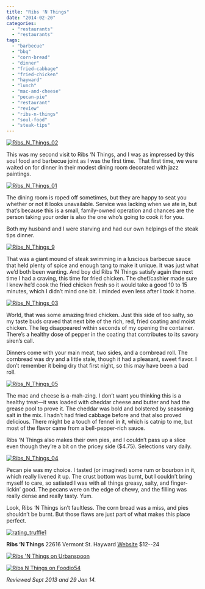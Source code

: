 ```yaml
---
title: "Ribs 'N Things"
date: "2014-02-20"
categories: 
  - "restaurants"
  - "restaurants"
tags: 
  - "barbecue"
  - "bbq"
  - "corn-bread"
  - "dinner"
  - "fried-cabbage"
  - "fried-chicken"
  - "hayward"
  - "lunch"
  - "mac-and-cheese"
  - "pecan-pie"
  - "restaurant"
  - "review"
  - "ribs-n-things"
  - "soul-food"
  - "steak-tips"
---
```


[![Ribs_N_Things_02](http://s3.amazonaws.com/thegourmez-wpmedia/2014/02/Ribs_N_Things_02-500x365.jpg)](http://www.thegourmez.com/2014/02/abancay-mascara-del-sol-2010-crianza/ribs_n_things_02/)

This was my second visit to Ribs ‘N Things, and I was as impressed by this soul food and barbecue joint as I was the first time.  That first time, we were waited on for dinner in their modest dining room decorated with jazz paintings.

[![Ribs_N_Things_01](http://s3.amazonaws.com/thegourmez-wpmedia/2014/02/Ribs_N_Things_01-500x333.jpg)](http://www.thegourmez.com/2014/02/abancay-mascara-del-sol-2010-crianza/ribs_n_things_01/)

The dining room is roped off sometimes, but they are happy to seat you whether or not it looks unavailable. Service was lacking when we ate in, but that’s because this is a small, family-owned operation and chances are the person taking your order is also the one who’s going to cook it for you.

Both my husband and I were starving and had our own helpings of the steak tips dinner.

[![Ribs_N_Things_9](http://s3.amazonaws.com/thegourmez-wpmedia/2014/02/Ribs_N_Things_9-500x375.jpg)](http://www.thegourmez.com/2014/02/ribs-n-things/ribs_n_things_9/)

That was a giant mound of steak swimming in a luscious barbecue sauce that held plenty of spice and enough tang to make it unique. It was just what we’d both been wanting. And boy did Ribs ‘N Things satisfy again the next time I had a craving, this time for fried chicken. The chef/cashier made sure I knew he’d cook the fried chicken fresh so it would take a good 10 to 15 minutes, which I didn’t mind one bit. I minded even less after I took it home.

[![Ribs_N_Things_03](http://s3.amazonaws.com/thegourmez-wpmedia/2014/02/Ribs_N_Things_03-500x391.jpg)](http://www.thegourmez.com/2014/02/abancay-mascara-del-sol-2010-crianza/ribs_n_things_03/)

World, that was some amazing fried chicken. Just this side of too salty, so my taste buds craved that next bite of the rich, red, fried coating and moist chicken. The leg disappeared within seconds of my opening the container. There’s a healthy dose of pepper in the coating that contributes to its savory siren’s call.

Dinners come with your main meat, two sides, and a cornbread roll. The cornbread was dry and a little stale, though it had a pleasant, sweet flavor. I don’t remember it being dry that first night, so this may have been a bad roll.

[![Ribs_N_Things_05](http://s3.amazonaws.com/thegourmez-wpmedia/2014/02/Ribs_N_Things_05-333x500.jpg)](http://www.thegourmez.com/2014/02/abancay-mascara-del-sol-2010-crianza/ribs_n_things_05/)

The mac and cheese is a-mah-zing. I don’t want you thinking this is a healthy treat—it was loaded with cheddar cheese and butter and had the grease pool to prove it. The cheddar was bold and bolstered by seasoning salt in the mix. I hadn’t had fried cabbage before and that also proved delicious. There might be a touch of fennel in it, which is catnip to me, but most of the flavor came from a bell-pepper-rich sauce.

Ribs ‘N Things also makes their own pies, and I couldn’t pass up a slice even though they’re a bit on the pricey side ($4.75). Selections vary daily.

[![Ribs_N_Things_04](http://s3.amazonaws.com/thegourmez-wpmedia/2014/02/Ribs_N_Things_04-500x337.jpg)](http://www.thegourmez.com/2014/02/abancay-mascara-del-sol-2010-crianza/ribs_n_things_04/)

Pecan pie was my choice. I tasted (or imagined) some rum or bourbon in it, which really livened it up. The crust bottom was burnt, but I couldn’t bring myself to care, so satiated I was with all things greasy, salty, and finger-lickin’ good. The pecans were on the edge of chewy, and the filling was really dense and really tasty. Yum.

Look, Ribs ‘N Things isn’t faultless. The corn bread was a miss, and pies shouldn’t be burnt. But those flaws are just part of what makes this place perfect.

[![rating_truffle1](http://s3.amazonaws.com/thegourmez-wpmedia/2009/02/rating_truffle1.gif)](http://www.thegourmez.com/2009/02/silk-hope-winery-nc-traminette-2007/rating_truffle1/)

**Ribs ‘N Things** 22616 Vermont St. Hayward [Website](http://www.ribsandthingsbbq.com/) $12--24

[![Ribs 'N Things on Urbanspoon](http://www.urbanspoon.com/b/link/1810623/minilink.gif)](http://www.urbanspoon.com/r/6/1810623/restaurant/Ribs-N-Things-Hayward)

[![Ribs N Things on Foodio54](http://foodio54.com/images/badge-1-d593c.jpg)](http://foodio54.com/restaurant/Hayward-CA/d593c/Ribs-N-Things)

_Reviewed Sept 2013 and 29 Jan 14._
